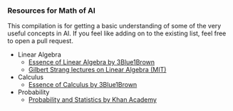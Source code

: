 ### Resources for Math of AI

This compilation is for getting a basic understanding of some of the 
very useful concepts in AI. If you feel like adding on to the existing list, feel free to open a pull request.

- Linear Algebra
	- [Essence of Linear Algebra by 3Blue1Brown](https://www.youtube.com/watch?v=fNk_zzaMoSs&list=PLZHQObOWTQDPD3MizzM2xVFitgF8hE_ab)
	- [Gilbert Strang lectures on Linear Algebra (MIT)](https://www.youtube.com/watch?v=ZK3O402wf1c&list=PL49CF3715CB9EF31D)
- Calculus
	- [Essence of Calculus by 3Blue1Brown](https://www.youtube.com/watch?v=WUvTyaaNkzM&list=PLZHQObOWTQDMsr9K-rj53DwVRMYO3t5Yr)
- Probability
	- [Probability and Statistics by Khan Academy](https://www.youtube.com/watch?v=3v9w79NhsfI&list=PLU5aQXLWR3_xDN0M2ZeZ_zHIia0e42_3O)
